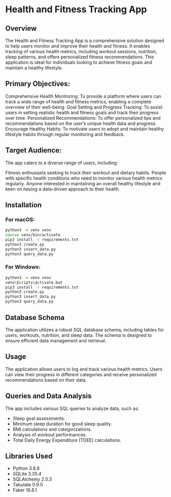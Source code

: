 # Health and Fitness Tracking App

## Overview

The Health and Fitness Tracking App is a comprehensive solution designed to help users monitor and improve their health and fitness. It enables tracking of various health metrics, including workout sessions, nutrition, sleep patterns, and offers personalized fitness recommendations. This application is ideal for individuals looking to achieve fitness goals and maintain a healthy lifestyle.

## Primary Objectives:

Comprehensive Health Monitoring: To provide a platform where users can track a wide range of health and fitness metrics, enabling a complete overview of their well-being.
Goal Setting and Progress Tracking: To assist users in setting realistic health and fitness goals and track their progress over time.
Personalized Recommendations: To offer personalized tips and recommendations based on the user’s unique health data and progress.
Encourage Healthy Habits: To motivate users to adopt and maintain healthy lifestyle habits through regular monitoring and feedback.

## Target Audience:

The app caters to a diverse range of users, including:

Fitness enthusiasts seeking to track their workout and dietary habits.
People with specific health conditions who need to monitor various health metrics regularly.
Anyone interested in maintaining an overall healthy lifestyle and keen on having a data-driven approach to their health.

## Installation

### For macOS:

```bash
python3 -m venv venv
source venv/bin/activate
pip3 install -r requirements.txt
python3 create.py
python3 insert_data.py
python3 query_data.py
```

### For Windows:

```bash
python3 -m venv venv
venv\Scripts\activate.bat
pip3 install -r requirements.txt
python3 create.py
python3 insert_data.py
python3 query_data.py
```

## Database Schema

The application utilizes a robust SQL database schema, including tables for users, workouts, nutrition, and sleep data. The schema is designed to ensure efficient data management and retrieval.

## Usage

The application allows users to log and track various health metrics. Users can view their progress in different categories and receive personalized recommendations based on their data.

## Queries and Data Analysis

The app includes various SQL queries to analyze data, such as:

- Sleep goal assessments.
- Minimum sleep duration for good sleep quality.
- BMI calculations and categorizations.
- Analysis of workout performances.
- Total Daily Energy Expenditure (TDEE) calculations.

## Libraries Used

- Python 3.8.8
- SQLite 3.35.4
- SQLAlchemy 2.0.3
- Tabulate 0.9.0
- Faker 16.8.1
